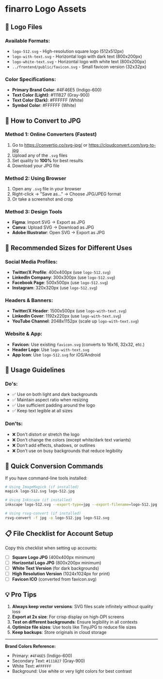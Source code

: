 # finarro Logo Assets

## 🎨 Logo Files

### Available Formats:
- `logo-512.svg` - High-resolution square logo (512x512px)
- `logo-with-text.svg` - Horizontal logo with dark text (800x200px)
- `logo-white-text.svg` - Horizontal logo with white text (800x200px)
- `../frontend/public/favicon.svg` - Small favicon version (32x32px)

### Color Specifications:
- **Primary Brand Color**: #4F46E5 (Indigo-600)
- **Text Color (Light)**: #111827 (Gray-900)
- **Text Color (Dark)**: #FFFFFF (White)
- **Symbol Color**: #FFFFFF (White)

## 📱 How to Convert to JPG

### Method 1: Online Converters (Fastest)
1. Go to https://convertio.co/svg-jpg/ or https://cloudconvert.com/svg-to-jpg
2. Upload any of the `.svg` files
3. Set quality to **100%** for best results
4. Download your JPG file

### Method 2: Using Browser
1. Open any `.svg` file in your browser
2. Right-click → "Save as..." → Choose JPG/JPEG format
3. Or take a screenshot and crop

### Method 3: Design Tools
- **Figma**: Import SVG → Export as JPG
- **Canva**: Upload SVG → Download as JPG
- **Adobe Illustrator**: Open SVG → Export as JPG

## 📐 Recommended Sizes for Different Uses

### Social Media Profiles:
- **Twitter/X Profile**: 400x400px (use `logo-512.svg`)
- **LinkedIn Company**: 300x300px (use `logo-512.svg`)
- **Facebook Page**: 500x500px (use `logo-512.svg`)
- **Instagram**: 320x320px (use `logo-512.svg`)

### Headers & Banners:
- **Twitter/X Header**: 1500x500px (use `logo-with-text.svg`)
- **LinkedIn Cover**: 1192x220px (use `logo-with-text.svg`)
- **YouTube Channel**: 2048x1152px (scale up `logo-with-text.svg`)

### Website & App:
- **Favicon**: Use existing `favicon.svg` (converts to 16x16, 32x32, etc.)
- **Header Logo**: Use `logo-with-text.svg`
- **App Icon**: Use `logo-512.svg` for iOS/Android

## 🎯 Usage Guidelines

### Do's:
- ✅ Use on both light and dark backgrounds
- ✅ Maintain aspect ratio when resizing
- ✅ Use sufficient padding around the logo
- ✅ Keep text legible at all sizes

### Don'ts:
- ❌ Don't distort or stretch the logo
- ❌ Don't change the colors (except white/dark text variants)
- ❌ Don't add effects, shadows, or outlines
- ❌ Don't use on busy backgrounds that reduce legibility

## 🔧 Quick Conversion Commands

If you have command-line tools installed:

```bash
# Using ImageMagick (if installed)
magick logo-512.svg logo-512.jpg

# Using Inkscape (if installed)
inkscape logo-512.svg --export-type=jpg --export-filename=logo-512.jpg

# Using rsvg-convert (if installed)
rsvg-convert -f jpg -o logo-512.jpg logo-512.svg
```

## 📋 File Checklist for Account Setup

Copy this checklist when setting up accounts:

- [ ] **Square Logo JPG** (400x400px minimum)
- [ ] **Horizontal Logo JPG** (800x200px minimum)  
- [ ] **White Text Version** (for dark backgrounds)
- [ ] **High Resolution Version** (1024x1024px for print)
- [ ] **Favicon ICO** (converted from favicon.svg)

## 💡 Pro Tips

1. **Always keep vector versions**: SVG files scale infinitely without quality loss
2. **Export at 2x size**: For crisp display on high-DPI screens
3. **Test on different backgrounds**: Ensure legibility in all contexts
4. **Optimize file sizes**: Use tools like TinyJPG to reduce file sizes
5. **Keep backups**: Store originals in cloud storage

---

**Brand Colors Reference:**
- Primary: `#4F46E5` (Indigo-600)
- Secondary Text: `#111827` (Gray-900)  
- White Text: `#FFFFFF`
- Background: Use white or very light colors for best contrast 